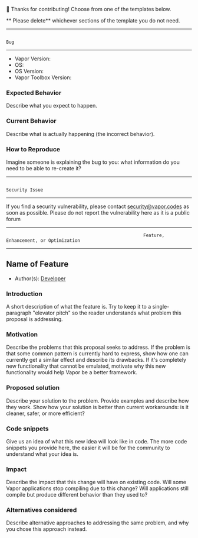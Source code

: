 🚀 Thanks for contributing! Choose from one of the templates below.

** Please delete** whichever sections of the template you do not need.

------------------------------------------------------------------------------------------------------
                                                                                   Bug
------------------------------------------------------------------------------------------------------

* Vapor Version: 
* OS: 
* OS Version: 
* Vapor Toolbox Version:

### Expected Behavior

Describe what you expect to happen.

### Current Behavior

Describe what is actually happening (the incorrect behavior).

### How to Reproduce

Imagine someone is explaining the bug to you: what information do you need to be able to re-create it?

------------------------------------------------------------------------------------------------------
                                                                            Security Issue
------------------------------------------------------------------------------------------------------

If you find a security vulnerability, please contact [security@vapor.codes](security@vapor.codes) as soon as possible. Please do not report the vulnerability here as it is a public forum

------------------------------------------------------------------------------------------------------
                                                        Feature, Enhancement, or Optimization
------------------------------------------------------------------------------------------------------

## Name of Feature

* Author(s): [Developer](https://github.com/<your-username>)

### Introduction

A short description of what the feature is. Try to keep it to a single-paragraph "elevator pitch" so the reader understands what problem this proposal is addressing.

### Motivation

Describe the problems that this proposal seeks to address. If the problem is that some common pattern is currently hard to express, show how one can currently get a similar effect and describe its drawbacks. If it's completely new functionality that cannot be emulated, motivate why this new functionality would help Vapor be a better framework.

### Proposed solution

Describe your solution to the problem. Provide examples and describe how they work. Show how your solution is better than current workarounds: is it cleaner, safer, or more efficient?

### Code snippets

Give us an idea of what this new idea will look like in code. The more code snippets you provide here, the easier it will be for the community to understand what your idea is.

### Impact

Describe the impact that this change will have on existing code. Will some Vapor applications stop compiling due to this change? Will applications still compile but produce different behavior than they used to?

### Alternatives considered

Describe alternative approaches to addressing the same problem, and why you chose this approach instead.
